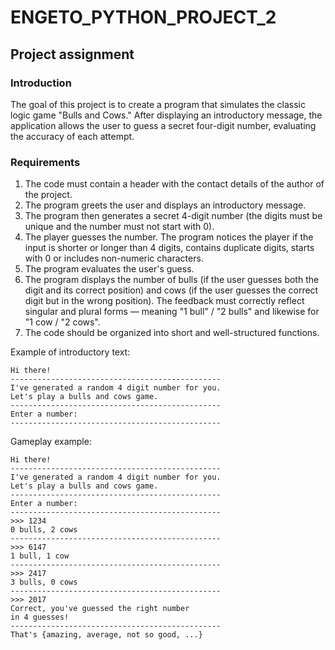 # ENGETO_PYTHON_PROJECT_2
## Project assignment
### Introduction
The goal of this project is to create a program that simulates the classic logic game "Bulls and Cows." After displaying an introductory message, the application allows the user to guess a secret four-digit number, evaluating the accuracy of each attempt.
### Requirements
1. The code must contain a header with the contact details of the author of the project.
2. The program greets the user and displays an introductory message.
3. The program then generates a secret 4-digit number (the digits must be unique and the number must not start with 0).
4. The player guesses the number. The program notices the player if the input is shorter or longer than 4 digits, contains duplicate digits, starts with 0 or includes non-numeric characters.
5. The program evaluates the user's guess.
6. The program displays the number of bulls (if the user guesses both the digit and its correct position) and cows (if the user guesses the correct digit but in the wrong position). The feedback must correctly reflect singular and plural forms — meaning "1 bull" / "2 bulls" and likewise for "1 cow / "2 cows".
7. The code should be organized into short and well-structured functions.

Example of introductory text:

    Hi there!
    -----------------------------------------------
    I've generated a random 4 digit number for you.
    Let's play a bulls and cows game.
    -----------------------------------------------
    Enter a number:
    -----------------------------------------------
Gameplay example:

    Hi there!
    -----------------------------------------------
    I've generated a random 4 digit number for you.
    Let's play a bulls and cows game.
    -----------------------------------------------
    Enter a number:
    -----------------------------------------------
    >>> 1234
    0 bulls, 2 cows
    -----------------------------------------------
    >>> 6147
    1 bull, 1 cow
    -----------------------------------------------
    >>> 2417
    3 bulls, 0 cows
    -----------------------------------------------
    >>> 2017
    Correct, you've guessed the right number
    in 4 guesses!
    -----------------------------------------------
    That's {amazing, average, not so good, ...}
